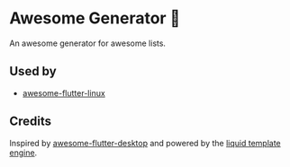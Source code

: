 # Awesome Generator 💙

An awesome generator for awesome lists.

## Used by

- [awesome-flutter-linux](https://github.com/jpnurmi/awesome-flutter-linux)

## Credits

Inspired by [awesome-flutter-desktop](https://github.com/leanflutter/awesome-flutter-desktop)
and powered by the [liquid template engine](https://pub.dev/packages/liquid_engine).
